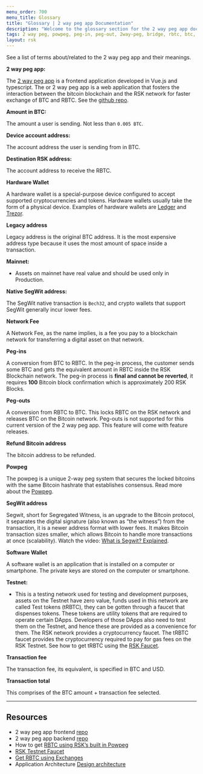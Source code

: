 ```yaml
---
menu_order: 700
menu_title: Glossary
title: "Glossary | 2 way peg app Documentation"
description: "Welcome to the glossary section for the 2 way peg app documentation."
tags: 2 way peg, powpeg, peg-in, peg-out, 2way-peg, bridge, rbtc, btc, testnet, mainnet, guide, setup, integrate, use
layout: rsk
---
```


See a list of terms about/related to the 2 way peg app and their meanings.

**2 way peg app:**

The [2 way peg app](https://2wp-app.rsk.co/) is a frontend application developed in Vue.js and typescript. The or 2 way peg app is a web application that fosters the interaction between the bitcoin blockchain and the RSK network for faster exchange of BTC and RBTC. See the [github repo](https://github.com/rsksmart/2wp-app).

**Amount in BTC:**

The amount a user is sending. Not less than `0.005 BTC`.

**Device account address:**

The account address the user is sending from in BTC.

**Destination RSK address:**

The account address to receive the RBTC.

**Hardware Wallet**

A hardware wallet is a special-purpose device configured to accept supported cryptocurrencies and tokens. Hardware wallets usually take the form of a physical device. Examples of hardware wallets are [Ledger](https://shop.ledger.com/products/ledger-nano-s-plus) and [Trezor](https://shop.trezor.io/).

**Legacy address**

Legacy address is the original BTC address. It is the most expensive address type because it uses the most amount of space inside a transaction.

**Mainnet:**
- Assets on mainnet have real value and should be used only in Production.

**Native SegWit address:**

The SegWit native transaction is `Bech32`, and crypto wallets that support SegWit generally incur lower fees.

**Network Fee**

A Network Fee, as the name implies, is a fee you pay to a blockchain network for transferring a digital asset on that network.

**Peg-ins**

A conversion from BTC to RBTC. In the peg-in process, the customer sends some BTC and gets the equivalent amount in RBTC inside the RSK Blockchain network. The peg-in process is **final and cannot be reverted**, it requires **100** Bitcoin block confirmation which is approximately 200 RSK Blocks.

**Peg-outs**

A conversion from RBTC to BTC. This locks RBTC on the RSK network and releases BTC on the Bitcoin network. Peg-outs is not supported for this current version of the 2 way peg app. This feature will come with feature releases.

**Refund Bitcoin address**

The bitcoin address to be refunded.

**Powpeg**

The powpeg is a unique 2-way peg system that secures the locked bitcoins with the same Bitcoin hashrate that establishes consensus. Read more about the [Powpeg](https://developers.rsk.co/rsk/architecture/powpeg/).

**SegWit address**

Segwit, short for Segregated Witness, is an upgrade to the Bitcoin protocol, it separates the digital signature (also known as “the witness”) from the transaction, it is a newer address format with lower fees. It makes Bitcoin transaction sizes smaller, which allows Bitcoin to handle more transactions at once (scalability). Watch the video: [What is Segwit? Explained](https://youtu.be/f3CFUbeehc8).

**Software Wallet**

A software wallet is an application that is installed on a computer or smartphone. The private keys are stored on the computer or smartphone.

**Testnet:**
- This is a testing network used for testing and development purposes, assets on the Testnet have zero value, funds used in this network are called Test tokens (tRBTC), they can be gotten through a faucet that dispenses tokens. These tokens are utility tokens that are required to operate certain DApps. Developers of those DApps also need to test them on the Testnet, and hence these are provided as a convenience for them. The RSK network provides a cryptocurrency faucet. The tRBTC faucet provides the cryptocurrency required to pay for gas fees on the RSK Testnet. See how to get tRBTC using the [RSK Faucet](https://faucet.rsk.co/).

**Transaction fee**

The transaction fee, its equivalent, is specified in BTC and USD.

**Transaction total**

This comprises of the BTC amount + transaction fee selected.

----

## Resources
- 2 way peg app frontend [repo](https://github.com/rsksmart/2wp-app)
- 2 way peg app backend [repo](https://github.com/rsksmart/2wp-api)
- How to get [RBTC using RSK’s built in Powpeg](https://developers.rootstock.io/guides/get-crypto-on-rsk/powpeg-btc-rbtc/)
- [RSK Testnet Faucet](https://faucet.rootstock.io/)
- [Get RBTC using Exchanges](https://developers.rootstock.io/guides/get-crypto-on-rsk/rbtc-exchanges/)
- Application Architecture [Design architecture](/guides/two-way-peg-app/tech/design-architecture)